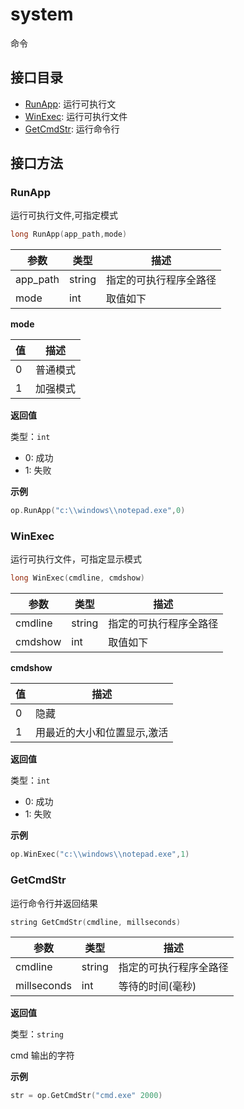 # system

命令

## 接口目录

- [RunApp](#runapp): 运行可执行文
- [WinExec](#winexec): 运行可执行文件
- [GetCmdStr](#getcmdstr): 运行命令行

## 接口方法

### RunApp

运行可执行文件,可指定模式

```c
long RunApp(app_path,mode)
```

| 参数     | 类型   | 描述                   |
| -------- | ------ | ---------------------- |
| app_path | string | 指定的可执行程序全路径 |
| mode     | int    | 取值如下               |

**mode**

| 值  | 描述     |
| --- | -------- |
| 0   | 普通模式 |
| 1   | 加强模式 |

**返回值**

类型：`int`

- 0: 成功
- 1: 失败

**示例**

```c
op.RunApp("c:\\windows\\notepad.exe",0)
```

### WinExec

运行可执行文件，可指定显示模式

```c
long WinExec(cmdline, cmdshow)
```

| 参数    | 类型   | 描述                   |
| ------- | ------ | ---------------------- |
| cmdline | string | 指定的可执行程序全路径 |
| cmdshow | int    | 取值如下               |

**cmdshow**

| 值  | 描述                        |
| --- | --------------------------- |
| 0   | 隐藏                        |
| 1   | 用最近的大小和位置显示,激活 |

**返回值**

类型：`int`

- 0: 成功
- 1: 失败

**示例**

```c
op.WinExec("c:\\windows\\notepad.exe",1)
```

### GetCmdStr

运行命令行并返回结果

```c
string GetCmdStr(cmdline, millseconds)
```

| 参数        | 类型   | 描述                   |
| ----------- | ------ | ---------------------- |
| cmdline     | string | 指定的可执行程序全路径 |
| millseconds | int    | 等待的时间(毫秒)       |

**返回值**

类型：`string`

cmd 输出的字符

**示例**

```c
str = op.GetCmdStr("cmd.exe" 2000)
```
